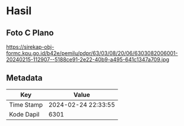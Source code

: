 # Hasil

## Foto C Plano

https://sirekap-obj-formc.kpu.go.id/b42e/pemilu/pdpr/63/03/08/20/06/6303082006001-20240215-112907--5188ce91-2e22-40b9-a495-641c1347a709.jpg


## Metadata

| Key        | Value               |
| ---------- | ------------------- |
| Time Stamp | 2024-02-24 22:33:55 |
| Kode Dapil | 6301                |



